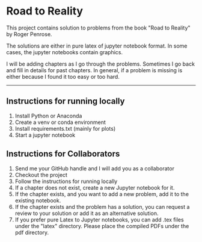 # Road to Reality

This project contains solution to problems from the book "Road to Reality" 
by Roger Penrose.

The solutions are either in pure latex of jupyter notebook format. 
In some cases, the jupyter notebooks contain graphics.

I will be adding chapters as I go through the problems. 
Sometimes I go back and fill in details for past chapters. 
In general, if a problem is missing is either because I found it too easy or too hard.

---

## Instructions for running locally

1. Install Python or Anaconda
2. Create a venv or conda environment
3. Install requirements.txt (mainly for plots)
4. Start a jupyter notebook 

## Instructions for Collaborators

1. Send me your GitHub handle and I will add you as a collaborator
2. Checkout the project
3. Follow the instructions for running locally
4. If a chapter does not exist, create a new Jupyter notebook for it. 
5. If the chapter exists, and you want to add a new problem, add it to the existing notebook.
6. If the chapter exists and the problem has a solution, you can request a review to your solution or add it as an alternative solution.
7. If you prefer pure Latex to Jupyter notebooks, you can add .tex files under the "latex" directory. Please place the compiled PDFs under the pdf directory.

